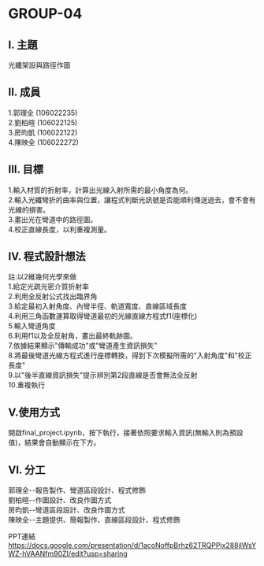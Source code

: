 # GROUP-04
## I. 主題
   光纖架設與路徑作圖
## II. 成員
1.郭理全 (106022235)<br/>
2.劉柏暄 (106022125)<br/>
3.房昀凱 (106022122)<br/>
4.陳映全 (106022272)<br/>

## III. 目標
1.輸入材質的折射率，計算出光線入射所需的最小角度為何。<br/>
2.輸入光纖彎折的曲率與位置，讓程式判斷光訊號是否能順利傳送過去，會不會有光線的損害。<br/>
3.畫出光在彎道中的路徑圖。<br/>
4.校正直線長度，以利重複測量。<br/>

## IV. 程式設計想法
註:以2維幾何光學來做<br/>
1.給定光疏光密介質折射率<br/>
2.利用全反射公式找出臨界角<br/>
3.給定最初入射角度、內彎半徑、軌道寬度、直線區域長度<br/>
4.利用三角函數運算取得彎道最初的光線直線方程式f1(座標化)<br/>
5.輸入彎道角度<br/>
6.利用f1以及全反射角，畫出最終軌跡圖。<br/>
7.依據結果顯示"傳輸成功"或"彎道產生資訊損失"<br/>
8.將最後彎道光線方程式進行座標轉換，得到下次模擬所需的"入射角度"和"校正長度"<br/>
9.以"後半直線資訊損失"提示辨別第2段直線是否會無法全反射<br/>
10.重複執行<br/>

## V.使用方式
開啟final_project.ipynb，按下執行，接著依照要求輸入資訊(無輸入則為預設值)，結果會自動顯示在下方。

## VI. 分工
郭理全--報告製作、彎道區段設計、程式修飾<br/>
劉柏暄--作圖設計、改良作圖方式<br/>
房昀凱--彎道區段設計、改良作圖方式<br/>
陳映全--主題提供、簡報製作、直線區段設計、程式修飾<br/>

PPT連結
https://docs.google.com/presentation/d/1acoNoffpBrhz62TRQPPjx288jlWsYWZ-hVAANfm90ZI/edit?usp=sharing
